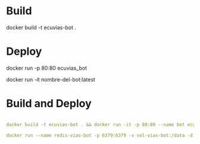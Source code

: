 # Build

docker build -t ecuvias-bot .


# Deploy

docker run -p 80:80 ecuvias_bot

docker run -it nombre-del-bot:latest


# Build and Deploy
``` yml

docker build -t ecuvias-bot . && docker run -it -p 80:80 --name bot ecuvias-bot

docker run --name redis-vias-bot -p 6379:6379 -v vol-vias-bot:/data -d redis

```
